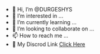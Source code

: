 - 👋 Hi, I’m @DURGESHYS
- 👀 I’m interested in ...
- 🌱 I’m currently learning ...
- 💞️ I’m looking to collaborate on ...
- 📫 How to reach me ...
- 💌 My Discrod Link [Click Here](https://discord.gg/JJTu3TGwne)

<!---
DURGESHYS/DURGESHYS is a ✨ special ✨ repository because its `README.md` (this file) appears on your GitHub profile.
You can click the Preview link to take a look at your changes.
--->
